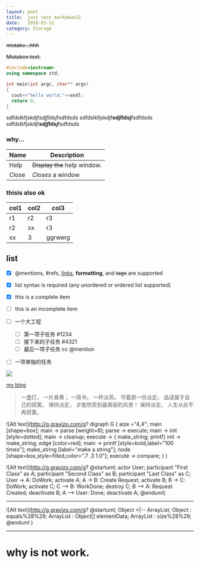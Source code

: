 ```yaml
---
layout: post
title:  just test markdown22
date:   2016-03-11
category: Storage
---
```


~~mistake...hhh~~

~~Mistaken text.~~

```cpp
#include<iostream>
using namespace std;

int main(int argc, char** argv)
{
  cout<<"hello world."<<endl;
  return 0;
}
```
sdfdslkfjskdjf*sdjfldsj*fsdfdsds
sdfdslkfjskdjf**sdjfldsj**fsdfdsds
sdfdslkfjskdjf***sdjfldsj***fsdfdsds

### why...


| Name | Description          |
| ------------- | ----------- |
| Help      | ~~Display the~~ help window.|
| Close     | _Closes_ a window     |

### thisis also ok

| col1 | col2 | col3 |
| ------ | ------ | ------ |
| r1 | r2 | r3 |
| r2 | xx | r3 |
| xx | 3 | ggrwerg |

## list
- [x] @mentions, #refs, [links](), **formatting**, and <del>tags</del> are supported
- [x] list syntax is required (any unordered or ordered list supported)
- [x] this is a complete item
- [ ] this is an incomplete item

- [ ] 一个大工程
  - [ ] 第一项子任务 #1234
  - [ ] 接下来的子任务 #4321
  - [ ] 最后一项子任务 cc @mention
- [ ] 一项单独的任务


![](http://ww4.sinaimg.cn/bmiddle/aa397b7fjw1dzplsgpdw5j.jpg)

[my blog](http://huyfaeng.github.io)

> 一盏灯， 一片昏黄； 一简书， 一杯淡茶。 守着那一份淡定， 品读属于自己的寂寞。 保持淡定， 才能欣赏到最美丽的风景！ 保持淡定， 人生从此不再寂寞。


![Alt text](http://g.gravizo.com/g?
  digraph G {
    aize ="4,4";
    main [shape=box];
    main -> parse [weight=8];
    parse -> execute;
    main -> init [style=dotted];
    main -> cleanup;
    execute -> { make_string; printf}
    init -> make_string;
    edge [color=red];
    main -> printf [style=bold,label="100 times"];
    make_string [label="make a string"];
    node [shape=box,style=filled,color=".7 .3 1.0"];
    execute -> compare;
  }
)


![Alt text](http://g.gravizo.com/g?
@startuml;
actor User;
participant "First Class" as A;
participant "Second Class" as B;
participant "Last Class" as C;
User -> A: DoWork;
activate A;
A -> B: Create Request;
activate B;
B -> C: DoWork;
activate C;
C --> B: WorkDone;
destroy C;
B --> A: Request Created;
deactivate B;
A --> User: Done;
deactivate A;
@enduml)

---
![Alt text](http://g.gravizo.com/g?
@startuml;
Object <|-- ArrayList;
Object : equals%28%29;
ArrayList : Object[] elementData;
ArrayList : size%28%29;
@enduml
)

---
# why is not work.
